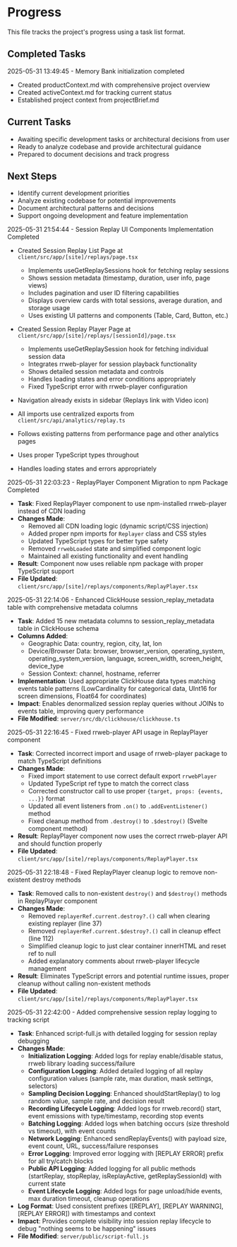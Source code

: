 # Progress

This file tracks the project's progress using a task list format.

## Completed Tasks

2025-05-31 13:49:45 - Memory Bank initialization completed

- Created productContext.md with comprehensive project overview
- Created activeContext.md for tracking current status
- Established project context from projectBrief.md

## Current Tasks

- Awaiting specific development tasks or architectural decisions from user
- Ready to analyze codebase and provide architectural guidance
- Prepared to document decisions and track progress

## Next Steps

- Identify current development priorities
- Analyze existing codebase for potential improvements
- Document architectural patterns and decisions
- Support ongoing development and feature implementation

2025-05-31 21:54:44 - Session Replay UI Components Implementation Completed

- Created Session Replay List Page at `client/src/app/[site]/replays/page.tsx`

  - Implements useGetReplaySessions hook for fetching replay sessions
  - Shows session metadata (timestamp, duration, user info, page views)
  - Includes pagination and user ID filtering capabilities
  - Displays overview cards with total sessions, average duration, and storage usage
  - Uses existing UI patterns and components (Table, Card, Button, etc.)

- Created Session Replay Player Page at `client/src/app/[site]/replays/[sessionId]/page.tsx`

  - Implements useGetReplaySession hook for fetching individual session data
  - Integrates rrweb-player for session playback functionality
  - Shows detailed session metadata and controls
  - Handles loading states and error conditions appropriately
  - Fixed TypeScript error with rrweb-player configuration

- Navigation already exists in sidebar (Replays link with Video icon)
- All imports use centralized exports from `client/src/api/analytics/replay.ts`
- Follows existing patterns from performance page and other analytics pages
- Uses proper TypeScript types throughout
- Handles loading states and errors appropriately

2025-05-31 22:03:23 - ReplayPlayer Component Migration to npm Package Completed

- **Task**: Fixed ReplayPlayer component to use npm-installed rrweb-player instead of CDN loading
- **Changes Made**:
  - Removed all CDN loading logic (dynamic script/CSS injection)
  - Added proper npm imports for `Replayer` class and CSS styles
  - Updated TypeScript types for better type safety
  - Removed `rrwebLoaded` state and simplified component logic
  - Maintained all existing functionality and event handling
- **Result**: Component now uses reliable npm package with proper TypeScript support
- **File Updated**: `client/src/app/[site]/replays/components/ReplayPlayer.tsx`

2025-05-31 22:14:06 - Enhanced ClickHouse session_replay_metadata table with comprehensive metadata columns

- **Task**: Added 15 new metadata columns to session_replay_metadata table in ClickHouse schema
- **Columns Added**:
  - Geographic Data: country, region, city, lat, lon
  - Device/Browser Data: browser, browser_version, operating_system, operating_system_version, language, screen_width, screen_height, device_type
  - Session Context: channel, hostname, referrer
- **Implementation**: Used appropriate ClickHouse data types matching events table patterns (LowCardinality for categorical data, UInt16 for screen dimensions, Float64 for coordinates)
- **Impact**: Enables denormalized session replay queries without JOINs to events table, improving query performance
- **File Modified**: `server/src/db/clickhouse/clickhouse.ts`

2025-05-31 22:16:45 - Fixed rrweb-player API usage in ReplayPlayer component

- **Task**: Corrected incorrect import and usage of rrweb-player package to match TypeScript definitions
- **Changes Made**:
  - Fixed import statement to use correct default export `rrwebPlayer`
  - Updated TypeScript ref type to match the correct class
  - Corrected constructor call to use proper `{target, props: {events, ...}}` format
  - Updated all event listeners from `.on()` to `.addEventListener()` method
  - Fixed cleanup method from `.destroy()` to `.$destroy()` (Svelte component method)
- **Result**: ReplayPlayer component now uses the correct rrweb-player API and should function properly
- **File Updated**: `client/src/app/[site]/replays/components/ReplayPlayer.tsx`

2025-05-31 22:18:48 - Fixed ReplayPlayer cleanup logic to remove non-existent destroy methods

- **Task**: Removed calls to non-existent `destroy()` and `$destroy()` methods in ReplayPlayer component
- **Changes Made**:
  - Removed `replayerRef.current.destroy?.()` call when clearing existing replayer (line 37)
  - Removed `replayerRef.current.$destroy?.()` call in cleanup effect (line 112)
  - Simplified cleanup logic to just clear container innerHTML and reset ref to null
  - Added explanatory comments about rrweb-player lifecycle management
- **Result**: Eliminates TypeScript errors and potential runtime issues, proper cleanup without calling non-existent methods
- **File Updated**: `client/src/app/[site]/replays/components/ReplayPlayer.tsx`

2025-05-31 22:42:00 - Added comprehensive session replay logging to tracking script

- **Task**: Enhanced script-full.js with detailed logging for session replay debugging
- **Changes Made**:
  - **Initialization Logging**: Added logs for replay enable/disable status, rrweb library loading success/failure
  - **Configuration Logging**: Added detailed logging of all replay configuration values (sample rate, max duration, mask settings, selectors)
  - **Sampling Decision Logging**: Enhanced shouldStartReplay() to log random value, sample rate, and decision result
  - **Recording Lifecycle Logging**: Added logs for rrweb.record() start, event emissions with type/timestamp, recording stop events
  - **Batching Logging**: Added logs when batching occurs (size threshold vs timeout), with event counts
  - **Network Logging**: Enhanced sendReplayEvents() with payload size, event count, URL, success/failure responses
  - **Error Logging**: Improved error logging with [REPLAY ERROR] prefix for all try/catch blocks
  - **Public API Logging**: Added logging for all public methods (startReplay, stopReplay, isReplayActive, getReplaySessionId) with current state
  - **Event Lifecycle Logging**: Added logs for page unload/hide events, max duration timeout, cleanup operations
- **Log Format**: Used consistent prefixes ([REPLAY], [REPLAY WARNING], [REPLAY ERROR]) with timestamps and context
- **Impact**: Provides complete visibility into session replay lifecycle to debug "nothing seems to be happening" issues
- **File Modified**: `server/public/script-full.js`
